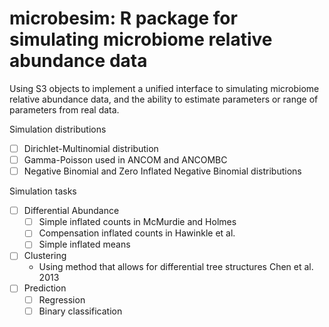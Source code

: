 # microbesim: R package for simulating microbiome relative abundance data 

Using S3 objects to implement a unified interface to simulating microbiome relative abundance data, and the ability to estimate parameters or range of parameters from real data.   

Simulation distributions  
- [ ] Dirichlet-Multinomial distribution   
- [ ] Gamma-Poisson used in ANCOM and ANCOMBC  
- [ ] Negative Binomial and Zero Inflated Negative Binomial distributions  

Simulation tasks  
- [ ] Differential Abundance  
  - [ ] Simple inflated counts in McMurdie and Holmes  
  - [ ] Compensation inflated counts in Hawinkle et al.  
  - [ ] Simple inflated means  
- [ ] Clustering  
  - Using method that allows for differential tree structures Chen et al. 2013  
- [ ] Prediction  
  - [ ] Regression  
  - [ ] Binary classification  

